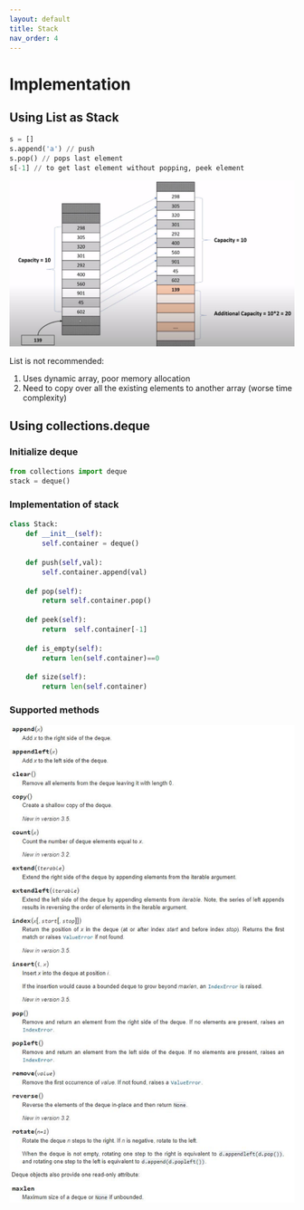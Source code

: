 ```yaml
---
layout: default
title: Stack
nav_order: 4
---
```


# Implementation

## Using List as Stack

```python
s = []
s.append('a') // push
s.pop() // pops last element
s[-1] // to get last element without popping, peek element
```

![](/assets/images/stack-1.JPG)

List is not recommended:

1. Uses dynamic array, poor memory allocation
2. Need to copy over all the existing elements to another array (worse time complexity)

## Using collections.deque

### Initialize deque

```python
from collections import deque
stack = deque()
```

### Implementation of stack

```python
class Stack:
    def __init__(self):
        self.container = deque()
    
    def push(self,val):
        self.container.append(val)
        
    def pop(self):
        return self.container.pop()
    
    def peek(self):
        return  self.container[-1]
    
    def is_empty(self):
        return len(self.container)==0
    
    def size(self):
        return len(self.container)
```

### Supported methods

![](/assets/images/stack-2.JPG)

